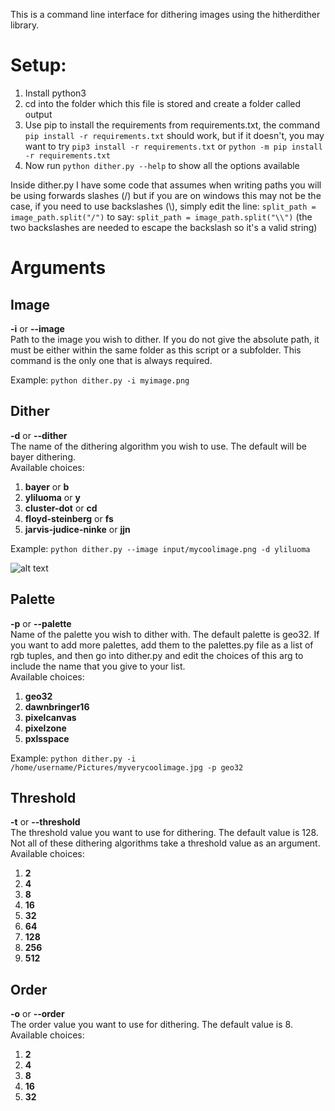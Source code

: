 This is a command line interface for dithering images using the hitherdither library.

# Setup:
1. Install python3
2. cd into the folder which this file is stored and create a folder called output
3. Use pip to install the requirements from requirements.txt, the command `pip install -r requirements.txt` should work, but if it doesn't, you may want to try `pip3 install -r requirements.txt` or `python -m pip install -r requirements.txt`
4. Now run `python dither.py --help` to show all the options available

Inside dither.py I have some code that assumes when writing paths you will be using forwards slashes (/) but if you are on windows this may not be the case, if you need to use backslashes (\\), simply edit the line:
`split_path = image_path.split("/")`
to say:
`split_path = image_path.split("\\")`
(the two backslashes are needed to escape the backslash so it's a valid string)

# Arguments

## Image
**-i** or **--image** </br>
Path to the image you wish to dither. If you do not give the absolute path, it must be either within the same folder as this script or a subfolder. This command is the only one that is always required.

Example:
`python dither.py -i myimage.png`

## Dither
**-d** or **--dither** </br>
The name of the dithering algorithm you wish to use. The default will be bayer dithering. </br>
Available choices:
1. **bayer** or **b**
2. **yliluoma** or **y**
3. **cluster-dot** or **cd**
4. **floyd-steinberg** or **fs**
5. **jarvis-judice-ninke** or **jjn**

Example:
`python dither.py --image input/mycoolimage.png -d yliluoma`

![alt text](https://i.imgur.com/RXuE64I.png, "A comparison of the dithers available in this program")

## Palette
**-p** or **--palette** </br>
Name of the palette you wish to dither with. The default palette is geo32. If you want to add more palettes, add them to the palettes.py file as a list of rgb tuples, and then go into dither.py and edit the choices of this arg to include the name that you give to your list. </br>
Available choices:
1. **geo32**
2. **dawnbringer16**
3. **pixelcanvas**
4. **pixelzone**
5. **pxlsspace**

Example:
`python dither.py -i /home/username/Pictures/myverycoolimage.jpg -p geo32`

## Threshold
**-t** or **--threshold** </br>
The threshold value you want to use for dithering. The default value is 128. Not all of these dithering algorithms take a threshold value as an argument. </br>
Available choices:
1. **2**
2. **4**
3. **8**
4. **16**
5. **32**
6. **64**
7. **128**
8. **256**
9. **512**

## Order
**-o** or **--order** </br>
The order value you want to use for dithering. The default value is 8. </br>
Available choices:
1. **2**
2. **4**
3. **8**
4. **16**
5. **32**
